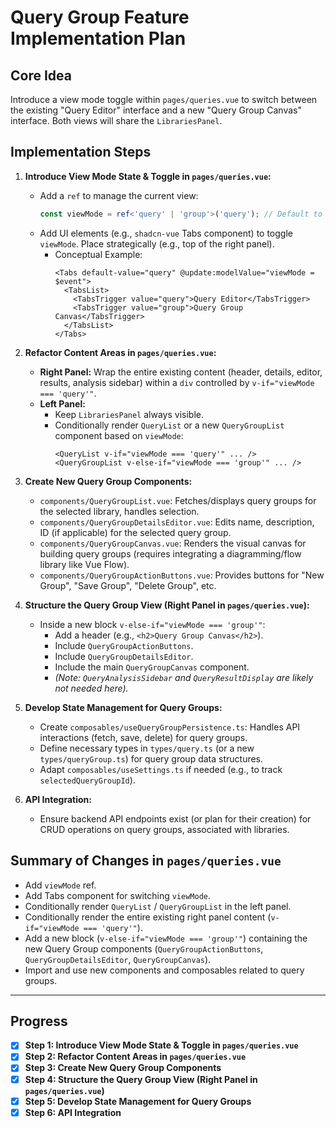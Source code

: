 # Query Group Feature Implementation Plan

## Core Idea

Introduce a view mode toggle within `pages/queries.vue` to switch between the existing "Query Editor" interface and a new "Query Group Canvas" interface. Both views will share the `LibrariesPanel`.

## Implementation Steps

1.  **Introduce View Mode State & Toggle in `pages/queries.vue`:**
    *   Add a `ref` to manage the current view:
        ```typescript
        const viewMode = ref<'query' | 'group'>('query'); // Default to query view
        ```
    *   Add UI elements (e.g., `shadcn-vue` Tabs component) to toggle `viewMode`. Place strategically (e.g., top of the right panel).
        *   Conceptual Example:
            ```vue
            <Tabs default-value="query" @update:modelValue="viewMode = $event">
              <TabsList>
                <TabsTrigger value="query">Query Editor</TabsTrigger>
                <TabsTrigger value="group">Query Group Canvas</TabsTrigger>
              </TabsList>
            </Tabs>
            ```

2.  **Refactor Content Areas in `pages/queries.vue`:**
    *   **Right Panel:** Wrap the entire existing content (header, details, editor, results, analysis sidebar) within a `div` controlled by `v-if="viewMode === 'query'"`.
    *   **Left Panel:**
        *   Keep `LibrariesPanel` always visible.
        *   Conditionally render `QueryList` or a new `QueryGroupList` component based on `viewMode`:
            ```vue
            <QueryList v-if="viewMode === 'query'" ... />
            <QueryGroupList v-else-if="viewMode === 'group'" ... />
            ```

3.  **Create New Query Group Components:**
    *   `components/QueryGroupList.vue`: Fetches/displays query groups for the selected library, handles selection.
    *   `components/QueryGroupDetailsEditor.vue`: Edits name, description, ID (if applicable) for the selected query group.
    *   `components/QueryGroupCanvas.vue`: Renders the visual canvas for building query groups (requires integrating a diagramming/flow library like Vue Flow).
    *   `components/QueryGroupActionButtons.vue`: Provides buttons for "New Group", "Save Group", "Delete Group", etc.

4.  **Structure the Query Group View (Right Panel in `pages/queries.vue`):**
    *   Inside a new block `v-else-if="viewMode === 'group'"`:
        *   Add a header (e.g., `<h2>Query Group Canvas</h2>`).
        *   Include `QueryGroupActionButtons`.
        *   Include `QueryGroupDetailsEditor`.
        *   Include the main `QueryGroupCanvas` component.
        *   *(Note: `QueryAnalysisSidebar` and `QueryResultDisplay` are likely not needed here).*

5.  **Develop State Management for Query Groups:**
    *   Create `composables/useQueryGroupPersistence.ts`: Handles API interactions (fetch, save, delete) for query groups.
    *   Define necessary types in `types/query.ts` (or a new `types/queryGroup.ts`) for query group data structures.
    *   Adapt `composables/useSettings.ts` if needed (e.g., to track `selectedQueryGroupId`).

6.  **API Integration:**
    *   Ensure backend API endpoints exist (or plan for their creation) for CRUD operations on query groups, associated with libraries.

## Summary of Changes in `pages/queries.vue`

*   Add `viewMode` ref.
*   Add Tabs component for switching `viewMode`.
*   Conditionally render `QueryList` / `QueryGroupList` in the left panel.
*   Conditionally render the entire existing right panel content (`v-if="viewMode === 'query'"`).
*   Add a new block (`v-else-if="viewMode === 'group'"`) containing the new Query Group components (`QueryGroupActionButtons`, `QueryGroupDetailsEditor`, `QueryGroupCanvas`).
*   Import and use new components and composables related to query groups.

---

## Progress

*   [x] **Step 1: Introduce View Mode State & Toggle in `pages/queries.vue`**
*   [x] **Step 2: Refactor Content Areas in `pages/queries.vue`**
*   [x] **Step 3: Create New Query Group Components**
*   [x] **Step 4: Structure the Query Group View (Right Panel in `pages/queries.vue`)**
*   [x] **Step 5: Develop State Management for Query Groups**
*   [x] **Step 6: API Integration**
